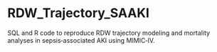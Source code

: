 # RDW_Trajectory_SAAKI
SQL and R code to reproduce RDW trajectory modeling and mortality analyses in sepsis‑associated AKI using MIMIC‑IV.
